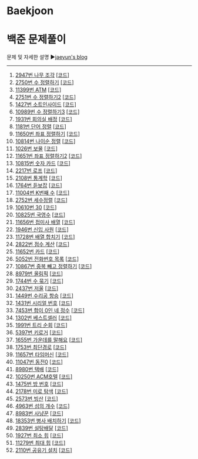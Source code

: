 # Baekjoon
백준 문제풀이
======================
문제 및 자세한 설명
▶[jaeyun's blog](https://blog.naver.com/jaeyoon_95)

- - -
1.  [2947번 나무 조각](https://blog.naver.com/jaeyoon_95/221747792698)  [[코드]](https://github.com/jaeyun95/Baekjoon/blob/master/code/2947.py)
2.  [2750번 수 정렬하기](https://blog.naver.com/jaeyoon_95/222278523255)  [[코드]](https://github.com/jaeyun95/Baekjoon/blob/master/code/2750.py)
3.  [11399번 ATM](https://blog.naver.com/jaeyoon_95/222278540925)  [[코드]](https://github.com/jaeyun95/Baekjoon/blob/master/code/211399.py)
4.  [2751번 수 정렬하기2](https://blog.naver.com/jaeyoon_95/222278600068)  [[코드]](https://github.com/jaeyun95/Baekjoon/blob/master/code/2751.py)
5.  [1427번 소트인사이드](https://blog.naver.com/jaeyoon_95/222278656058)  [[코드]](https://github.com/jaeyun95/Baekjoon/blob/master/code/1427.py)
6.  [10989번 수 정렬하기3](https://blog.naver.com/jaeyoon_95/222278677706)  [[코드]](https://github.com/jaeyun95/Baekjoon/blob/master/code/10989.py)
7.  [1931번 회의실 배정](https://blog.naver.com/jaeyoon_95/222278712080)  [[코드]](https://github.com/jaeyun95/Baekjoon/blob/master/code/1931.py)
8.  [1181번 단어 정렬](https://blog.naver.com/jaeyoon_95/222278726643)  [[코드]](https://github.com/jaeyun95/Baekjoon/blob/master/code/1181.py)
9.  [11650번 좌표 정렬하기](https://blog.naver.com/jaeyoon_95/222278735509)  [[코드]](https://github.com/jaeyun95/Baekjoon/blob/master/code/11650.py)
10.  [10814번 나이순 정렬](https://blog.naver.com/jaeyoon_95/222278751075)  [[코드]](https://github.com/jaeyun95/Baekjoon/blob/master/code/10814.py)
11.  [1026번 보물](https://blog.naver.com/jaeyoon_95/222278804306)  [[코드]](https://github.com/jaeyun95/Baekjoon/blob/master/code/1026.py)
12.  [11651번 좌표 정렬하기2](https://blog.naver.com/jaeyoon_95/222279509940)  [[코드]](https://github.com/jaeyun95/Baekjoon/blob/master/code/111651.py)
13.  [10815번 숫자 카드](https://blog.naver.com/jaeyoon_95/222279560829)  [[코드]](https://github.com/jaeyun95/Baekjoon/blob/master/code/10815.py)
14.  [2217번 로프](https://blog.naver.com/jaeyoon_95/222279598560)  [[코드]](https://github.com/jaeyun95/Baekjoon/blob/master/code/2217.py)
15.  [2108번 통계학](https://blog.naver.com/jaeyoon_95/222279660170)  [[코드]](https://github.com/jaeyun95/Baekjoon/blob/master/code/2108.py)
16.  [1764번 듣보잡](https://blog.naver.com/jaeyoon_95/222279686869)  [[코드]](https://github.com/jaeyun95/Baekjoon/blob/master/code/1764.py)
17.  [11004번 K번째 수](https://blog.naver.com/jaeyoon_95/222280383890)  [[코드]](https://github.com/jaeyun95/Baekjoon/blob/master/code/11004.py)
18.  [2752번 세수정렬](https://blog.naver.com/jaeyoon_95/222280388707)  [[코드]](https://github.com/jaeyun95/Baekjoon/blob/master/code/2752.py)
19.  [10610번 30](https://blog.naver.com/jaeyoon_95/222280392491)  [[코드]](https://github.com/jaeyun95/Baekjoon/blob/master/code/10610.py)
20.  [10825번 국영수](https://blog.naver.com/jaeyoon_95/222280405305)  [[코드]](https://github.com/jaeyun95/Baekjoon/blob/master/code/10825.py)
21.  [11656번 접미사 배열](https://blog.naver.com/jaeyoon_95/222280413506)  [[코드]](https://github.com/jaeyun95/Baekjoon/blob/master/code/11656.py)
22.  [1946번 신입 사원](https://blog.naver.com/jaeyoon_95/222281713235)  [[코드]](https://github.com/jaeyun95/Baekjoon/blob/master/code/1946.py)
23.  [11728번 배열 합치기](https://blog.naver.com/jaeyoon_95/222281721521)  [[코드]](https://github.com/jaeyun95/Baekjoon/blob/master/code/11728.py)
24.  [2822번 점수 계산](https://blog.naver.com/jaeyoon_95/222281734593)  [[코드]](https://github.com/jaeyun95/Baekjoon/blob/master/code/2822.py)
25.  [11652번 카드](https://blog.naver.com/jaeyoon_95/222281740959)  [[코드]](https://github.com/jaeyun95/Baekjoon/blob/master/code/11652.py)
26.  [5052번 전화번호 목록](https://blog.naver.com/jaeyoon_95/222281764914)  [[코드]](https://github.com/jaeyun95/Baekjoon/blob/master/code/5052.py)
27.  [10867번 중복 빼고 정렬하기](https://blog.naver.com/jaeyoon_95/222281787407)  [[코드]](https://github.com/jaeyun95/Baekjoon/blob/master/code/10867.py)
28.  [8979번 올림픽](https://blog.naver.com/jaeyoon_95/222281829464)  [[코드]](https://github.com/jaeyun95/Baekjoon/blob/master/code/8979.py)
29.  [1744번 수 묶기](https://blog.naver.com/jaeyoon_95/222282896747)  [[코드]](https://github.com/jaeyun95/Baekjoon/blob/master/code/1744.py)
30.  [2437번 저울](https://blog.naver.com/jaeyoon_95/222282951172)  [[코드]](https://github.com/jaeyun95/Baekjoon/blob/master/code/2437.py)
31.  [1449번 수리공 항승](https://blog.naver.com/jaeyoon_95/222284111354)  [[코드]](https://github.com/jaeyun95/Baekjoon/blob/master/code/1449.py)
32.  [1431번 시리얼 번호](https://blog.naver.com/jaeyoon_95/222284164892)  [[코드]](https://github.com/jaeyun95/Baekjoon/blob/master/code/1431.py)
33.  [7453번 합이 0인 네 정수](https://blog.naver.com/jaeyoon_95/222285275286)  [[코드]](https://github.com/jaeyun95/Baekjoon/blob/master/code/7453.py)
34.  [1302번 베스트셀러](https://blog.naver.com/jaeyoon_95/222285293396)  [[코드]](https://github.com/jaeyun95/Baekjoon/blob/master/code/1302.py)
35.  [1991번 트리 순회](https://blog.naver.com/jaeyoon_95/222286148489)  [[코드]](https://github.com/jaeyun95/Baekjoon/blob/master/code/1991.py)
36.  [5397번 키로거](https://blog.naver.com/jaeyoon_95/222288686942)  [[코드]](https://github.com/jaeyun95/Baekjoon/blob/master/code/5397.py)
37.  [1655번 가운데를 말해요](https://blog.naver.com/jaeyoon_95/222294072618)  [[코드]](https://github.com/jaeyun95/Baekjoon/blob/master/code/1655.py)
38.  [1753번 최단경로](https://blog.naver.com/jaeyoon_95/222296414758)  [[코드]](https://github.com/jaeyun95/Baekjoon/blob/master/code/1753.py)
39.  [11657번 타임머신](https://blog.naver.com/jaeyoon_95/222297504267)  [[코드]](https://github.com/jaeyun95/Baekjoon/blob/master/code/11657.py)
40.  [11047번 동전0](https://blog.naver.com/jaeyoon_95/222324946115)  [[코드]](https://github.com/jaeyun95/Baekjoon/blob/master/code/11047.py)
41.  [8980번 택배](https://blog.naver.com/jaeyoon_95/222325017632)  [[코드]](https://github.com/jaeyun95/Baekjoon/blob/master/code/8980.py)
42.  [10250번 ACM호텔](https://blog.naver.com/jaeyoon_95/222326011380)  [[코드]](https://github.com/jaeyun95/Baekjoon/blob/master/code/10250.py)
43.  [1475번 방 번호](https://blog.naver.com/jaeyoon_95/222326031162)  [[코드]](https://github.com/jaeyun95/Baekjoon/blob/master/code/1475.py)
44.  [2178번 미로 탐색](https://blog.naver.com/jaeyoon_95/222327484420)  [[코드]](https://github.com/jaeyun95/Baekjoon/blob/master/code/2178.py)
45.  [2573번 빙산](https://blog.naver.com/jaeyoon_95/222327573031)  [[코드]](https://github.com/jaeyun95/Baekjoon/blob/master/code/2573.py)
46.  [4963번 섬의 개수](https://blog.naver.com/jaeyoon_95/222337356556)  [[코드]](https://github.com/jaeyun95/Baekjoon/blob/master/code/4963.py)
47.  [8983번 사냥꾼](https://blog.naver.com/jaeyoon_95/222340179158)  [[코드]](https://github.com/jaeyun95/Baekjoon/blob/master/code/8983.py)
48.  [18353번 병사 배치하기](https://blog.naver.com/jaeyoon_95/222341461615)  [[코드]](https://github.com/jaeyun95/Baekjoon/blob/master/code/18353.py)
49.  [2839번 설탕배달](https://blog.naver.com/jaeyoon_95/222341547863)  [[코드]](https://github.com/jaeyun95/Baekjoon/blob/master/code/2839.py)
50.  [1927번 최소 힙](https://blog.naver.com/jaeyoon_95/222343249839)  [[코드]](https://github.com/jaeyun95/Baekjoon/blob/master/code/1927.py)
51.  [11279번 최대 힙](https://blog.naver.com/jaeyoon_95/222343254040)  [[코드]](https://github.com/jaeyun95/Baekjoon/blob/master/code/11279.py)
52.  [2110번 공유기 설치](https://blog.naver.com/jaeyoon_95/222344914172)  [[코드]](https://github.com/jaeyun95/Baekjoon/blob/master/code/2110.py)

